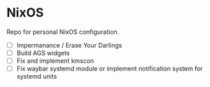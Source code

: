 # NixOS
Repo for personal NixOS configuration.

- [ ] Impermanance / Erase Your Darlings
- [ ] Build AGS widgets
- [ ] Fix and implement kmscon
- [ ] Fix waybar systemd module or implement notification system for systemd units
